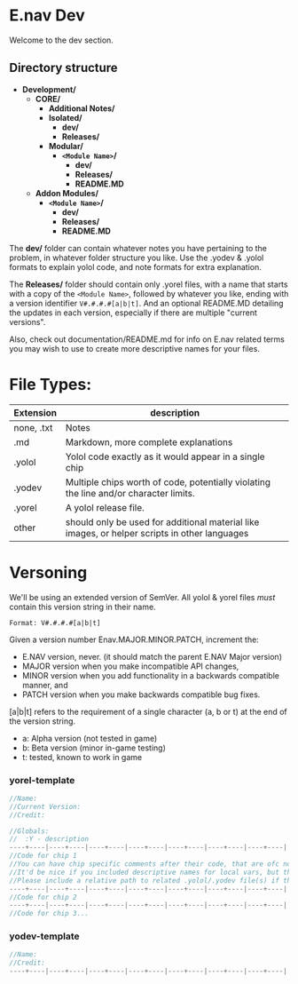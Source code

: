 # E.nav Dev

Welcome to the dev section.

## Directory structure

 - **Development/**
    - **CORE/**
        - **Additional Notes/**
        - **Isolated/**
            - **dev/**
            - **Releases/**
        - **Modular/**
            - **`<Module Name>`/**
                - **dev/**
                - **Releases/**
                - **README.MD**
    - **Addon Modules/**
        - **`<Module Name>`/**
            - **dev/**
            - **Releases/**
            - **README.MD**

The **dev/** folder can contain whatever notes you have pertaining to the problem, in whatever folder structure you like. Use the .yodev & .yolol formats to explain yolol code, and note formats for extra explanation.

The **Releases/** folder should contain only .yorel files, with a name that starts with a copy of the `<Module Name>`, followed by whatever you like, ending with a version identifier `V#.#.#.#[a|b|t]`. And an optional README.MD detailing the updates in each version, especially if there are multiple "current versions". 

Also, check out documentation/README.md for info on E.nav related terms you may wish to use to create more descriptive names for your files.

# File Types:
Extension | description
-|-
none, .txt| Notes
.md | Markdown, more complete explanations
.yolol | Yolol code exactly as it would appear in a single chip
.yodev | Multiple chips worth of code, potentially violating the line and/or character limits.
.yorel| A yolol release file.
other | should only be used for additional material like images, or helper scripts in other languages

# Versoning

We'll be using an extended version of SemVer. All yolol & yorel files *must* contain this version string in their name.

```
Format: V#.#.#.#[a|b|t]
```
Given a version number Enav.MAJOR.MINOR.PATCH, increment the:

- E.NAV version, never. (it should match the parent E.NAV Major version)
- MAJOR version when you make incompatible API changes,
- MINOR version when you add functionality in a backwards compatible manner, and
- PATCH version when you make backwards compatible bug fixes.

[a|b|t] refers to the requirement of a single character (a, b or t) at the end of the version string. 
 - a: Alpha version (not tested in game)
 - b: Beta version  (minor in-game testing)
 - t: tested, known to work in game

### yorel-template

```c
//Name: 
//Current Version: 
//Credit: 

//Globals:
//  :Y - description
----+----|----+----|----+----|----+----|----+----|----+----|----+----|
//Code for chip 1
//You can have chip specific comments after their code, that are ofc not mandatory to copy
//It'd be nice if you included descriptive names for local vars, but that's not nessesary
//Please include a relative path to related .yolol/.yodev file(s) if they exist
----+----|----+----|----+----|----+----|----+----|----+----|----+----|
//Code for chip 2
----+----|----+----|----+----|----+----|----+----|----+----|----+----|
//Code for chip 3...
```

### yodev-template

```c
//Name: 
//Credit: 
----+----|----+----|----+----|----+----|----+----|----+----|----+----|
```